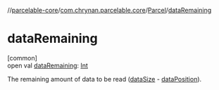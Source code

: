 //[parcelable-core](../../../index.md)/[com.chrynan.parcelable.core](../index.md)/[Parcel](index.md)/[dataRemaining](data-remaining.md)

# dataRemaining

[common]\
open val [dataRemaining](data-remaining.md): [Int](https://kotlinlang.org/api/latest/jvm/stdlib/kotlin/-int/index.html)

The remaining amount of data to be read ([dataSize](data-size.md) - [dataPosition](data-position.md)).

